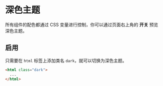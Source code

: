 # 深色主题
所有组件的配色都通过 CSS 变量进行控制，你可以通过页面右上角的 **开关** 预览深色主题。

## 启用
只需要在 `html` 标签上添加类名 `dark`，就可以切换为深色主题。
```html
<html class="dark">
  ...
</html>
```